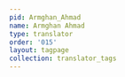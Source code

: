 ```yaml
---
pid: Armghan_Ahmad
name: Armghan Ahmad
type: translator
order: '015'
layout: tagpage
collection: translator_tags
---
```

